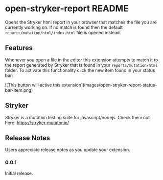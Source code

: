 # open-stryker-report README

Opens the Stryker html report in your browser that matches the file you are currently working on. If no match is found then the default `reports/mutation/html/index.html` file is opened instead.

## Features

Whenever you open a file in the editor this extension attempts to match it to the report generated by Stryker that is found in your `reports/mutation/html` folder. To activate this functionality click the new item found in your status bar:

\!\[This button will active this extension\]\(images/open-stryker-report-status-bar-item.png\)

## Stryker

Stryker is a mutation testing suite for javascript/nodejs. Check them out here: https://stryker-mutator.io/

## Release Notes

Users appreciate release notes as you update your extension.

### 0.0.1

Initial release.
